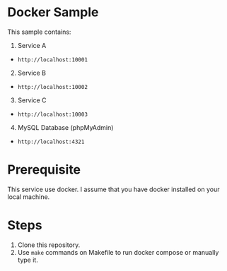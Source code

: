 # Docker Sample
This sample contains:
1. Service A
- `http://localhost:10001`
2. Service B
- `http://localhost:10002`
3. Service C
- `http://localhost:10003`
4. MySQL Database (phpMyAdmin)
- `http://localhost:4321`
# Prerequisite
This service use docker. I assume that you have docker installed on your local machine.
# Steps
1. Clone this repository.
2. Use `make` commands on Makefile to run docker compose or manually type it.